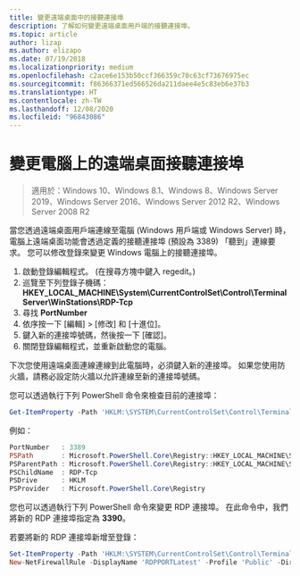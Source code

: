 ```yaml
---
title: 變更遠端桌面中的接聽連接埠
description: 了解如何變更遠端桌面用戶端的接聽連接埠。
ms.topic: article
author: lizap
ms.author: elizapo
ms.date: 07/19/2018
ms.localizationpriority: medium
ms.openlocfilehash: c2ace6e153b50ccf366359c70c63cf73676975ec
ms.sourcegitcommit: f86366371ed566526da211daee4e5c83eb6e37b3
ms.translationtype: HT
ms.contentlocale: zh-TW
ms.lasthandoff: 12/08/2020
ms.locfileid: "96843086"
---
```

# <a name="change-the-listening-port-for-remote-desktop-on-your-computer"></a>變更電腦上的遠端桌面接聽連接埠

> 適用於：Windows 10、Windows 8.1、Windows 8、Windows Server 2019、Windows Server 2016、Windows Server 2012 R2、Windows Server 2008 R2

當您透過遠端桌面用戶端連線至電腦 (Windows 用戶端或 Windows Server) 時，電腦上遠端桌面功能會透過定義的接聽連接埠 (預設為 3389) 「聽到」連線要求。 您可以修改登錄來變更 Windows 電腦上的接聽連接埠。

1. 啟動登錄編輯程式。 (在搜尋方塊中鍵入 regedit。)
2. 巡覽至下列登錄子機碼：**HKEY_LOCAL_MACHINE\System\CurrentControlSet\Control\Terminal Server\WinStations\RDP-Tcp**
3. 尋找 **PortNumber**
4. 依序按一下 [編輯] > [修改] 和 [十進位]。
5. 鍵入新的連接埠號碼，然後按一下 [確認]。 
6. 關閉登錄編輯程式，並重新啟動您的電腦。

下次您使用遠端桌面連線連線到此電腦時，必須鍵入新的連接埠。 如果您使用防火牆，請務必設定防火牆以允許連線至新的連接埠號碼。


您可以透過執行下列 PowerShell 命令來檢查目前的連接埠：

```powershell
Get-ItemProperty -Path 'HKLM:\SYSTEM\CurrentControlSet\Control\Terminal Server\WinStations\RDP-Tcp' -name "PortNumber"
```

例如：

```powershell
PortNumber   : 3389
PSPath       : Microsoft.PowerShell.Core\Registry::HKEY_LOCAL_MACHINE\SYSTEM\CurrentControlSet\Control\Terminal Server\WinStations\RDP-Tcp
PSParentPath : Microsoft.PowerShell.Core\Registry::HKEY_LOCAL_MACHINE\SYSTEM\CurrentControlSet\Control\Terminal Server\WinStations
PSChildName  : RDP-Tcp
PSDrive      : HKLM
PSProvider   : Microsoft.PowerShell.Core\Registry
```

您也可以透過執行下列 PowerShell 命令來變更 RDP 連接埠。 在此命令中，我們將新的 RDP 連接埠指定為 **3390**。


若要將新的 RDP 連接埠新增至登錄：

```powershell
Set-ItemProperty -Path 'HKLM:\SYSTEM\CurrentControlSet\Control\Terminal Server\WinStations\RDP-Tcp' -name "PortNumber" -Value 3390
New-NetFirewallRule -DisplayName 'RDPPORTLatest' -Profile 'Public' -Direction Inbound -Action Allow -Protocol TCP -LocalPort 3390
```
